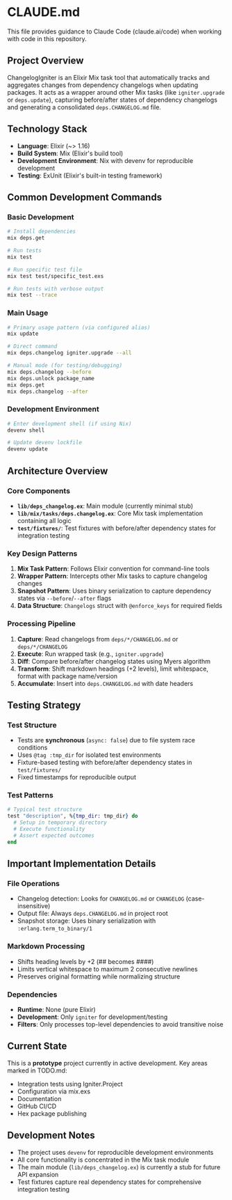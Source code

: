 # CLAUDE.md

This file provides guidance to Claude Code (claude.ai/code) when working with code in this repository.

## Project Overview

ChangelogIgniter is an Elixir Mix task tool that automatically tracks and aggregates changes from dependency changelogs when updating packages. It acts as a wrapper around other Mix tasks (like `igniter.upgrade` or `deps.update`), capturing before/after states of dependency changelogs and generating a consolidated `deps.CHANGELOG.md` file.

## Technology Stack

- **Language**: Elixir (~> 1.16)
- **Build System**: Mix (Elixir's build tool)  
- **Development Environment**: Nix with devenv for reproducible development
- **Testing**: ExUnit (Elixir's built-in testing framework)

## Common Development Commands

### Basic Development
```bash
# Install dependencies
mix deps.get

# Run tests
mix test

# Run specific test file
mix test test/specific_test.exs

# Run tests with verbose output
mix test --trace
```

### Main Usage
```bash
# Primary usage pattern (via configured alias)
mix update

# Direct command
mix deps.changelog igniter.upgrade --all

# Manual mode (for testing/debugging)
mix deps.changelog --before
mix deps.unlock package_name
mix deps.get  
mix deps.changelog --after
```

### Development Environment
```bash
# Enter development shell (if using Nix)
devenv shell

# Update devenv lockfile
devenv update
```

## Architecture Overview

### Core Components

- **`lib/deps_changelog.ex`**: Main module (currently minimal stub)
- **`lib/mix/tasks/deps.changelog.ex`**: Core Mix task implementation containing all logic
- **`test/fixtures/`**: Test fixtures with before/after dependency states for integration testing

### Key Design Patterns

1. **Mix Task Pattern**: Follows Elixir convention for command-line tools
2. **Wrapper Pattern**: Intercepts other Mix tasks to capture changelog changes
3. **Snapshot Pattern**: Uses binary serialization to capture dependency states via `--before`/`--after` flags
4. **Data Structure**: `Changelogs` struct with `@enforce_keys` for required fields

### Processing Pipeline

1. **Capture**: Read changelogs from `deps/*/CHANGELOG.md` or `deps/*/CHANGELOG`
2. **Execute**: Run wrapped task (e.g., `igniter.upgrade`)
3. **Diff**: Compare before/after changelog states using Myers algorithm
4. **Transform**: Shift markdown headings (+2 levels), limit whitespace, format with package name/version
5. **Accumulate**: Insert into `deps.CHANGELOG.md` with date headers

## Testing Strategy

### Test Structure
- Tests are **synchronous** (`async: false`) due to file system race conditions
- Uses `@tag :tmp_dir` for isolated test environments
- Fixture-based testing with before/after dependency states in `test/fixtures/`
- Fixed timestamps for reproducible output

### Test Patterns
```elixir
# Typical test structure
test "description", %{tmp_dir: tmp_dir} do
  # Setup in temporary directory
  # Execute functionality
  # Assert expected outcomes
end
```

## Important Implementation Details

### File Operations
- Changelog detection: Looks for `CHANGELOG.md` or `CHANGELOG` (case-insensitive)
- Output file: Always `deps.CHANGELOG.md` in project root
- Snapshot storage: Uses binary serialization with `:erlang.term_to_binary/1`

### Markdown Processing
- Shifts heading levels by +2 (## becomes ####)
- Limits vertical whitespace to maximum 2 consecutive newlines
- Preserves original formatting while normalizing structure

### Dependencies
- **Runtime**: None (pure Elixir)
- **Development**: Only `igniter` for development/testing
- **Filters**: Only processes top-level dependencies to avoid transitive noise

## Current State

This is a **prototype** project currently in active development. Key areas marked in TODO.md:
- Integration tests using Igniter.Project
- Configuration via mix.exs  
- Documentation
- GitHub CI/CD
- Hex package publishing

## Development Notes

- The project uses `devenv` for reproducible development environments
- All core functionality is concentrated in the Mix task module
- The main module (`lib/deps_changelog.ex`) is currently a stub for future API expansion
- Test fixtures capture real dependency states for comprehensive integration testing